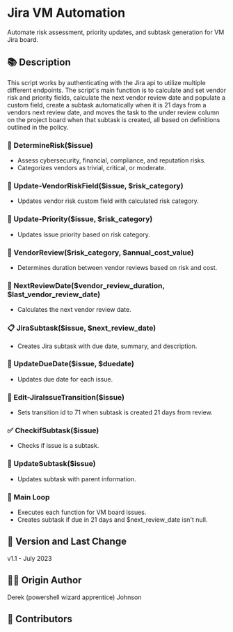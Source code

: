 # Jira VM Automation #

Automate risk assessment, priority updates, and subtask generation for VM Jira board.

## 📚 Description

This script works by authenticating with the Jira api to utilize multiple different endpoints. The script's main function is to calculate and set vendor risk and priority fields, calculate the next vendor review date and populate a custom field, create a subtask automatically when it is 21 days from a vendors next review date, and moves the task to the under review column on the project board when that subtask is created, all based on definitions outlined in the policy.

### 📄 DetermineRisk($issue) ###

 - Assess cybersecurity, financial, compliance, and reputation risks.
 - Categorizes vendors as trivial, critical, or moderate.

### 🔄 Update-VendorRiskField($issue, $risk_category) ###

 - Updates vendor risk custom field with calculated risk category.

### 🔄 Update-Priority($issue, $risk_category) ###

 - Updates issue priority based on risk category.

### 📆 VendorReview($risk_category, $annual_cost_value) ###

 - Determines duration between vendor reviews based on risk and cost.

### 📅 NextReviewDate($vendor_review_duration, $last_vendor_review_date) ###

 - Calculates the next vendor review date.

### 📋 JiraSubtask($issue, $next_review_date) ###

 - Creates Jira subtask with due date, summary, and description.

### 📆 UpdateDueDate($issue, $duedate) ###

 - Updates due date for each issue.

### 🔄 Edit-JiraIssueTransition($issue) ###

 - Sets transition id to 71 when subtask is created 21 days from review.

### ✅ CheckifSubtask($issue) ###

 - Checks if issue is a subtask.

### 🔄 UpdateSubtask($issue) ###

 - Updates subtask with parent information.

### 🔄 Main Loop ###

 - Executes each function for VM board issues.
 - Creates subtask if due in 21 days and $next_review_date isn't null.

## 📜 Version and Last Change ##
v1.1 - July 2023

## 🧙‍♂️ Origin Author ##
Derek (powershell wizard apprentice) Johnson

## 🙌 Contributors ##
